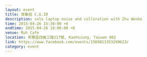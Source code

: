 ```yaml
---
layout: event
title: 耳集拾 C.G.10
description: solo laptop noise and colloration with Zhu Wenbo
time: 2015-04-26 15:30:00 +8
endtime: 2015-04-26 18:00:00 +8
venue: Ruh Cafe
location: 苓雅區四維三路217號, Kaohsiung, Taiwan 802
link: https://www.facebook.com/events/1569813353299623/
category: event
---
```

